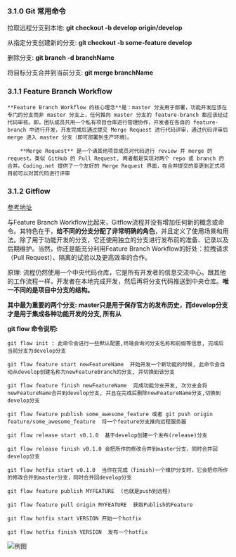 ### 3.1.0 Git 常用命令

拉取远程分支到本地: **git checkout -b develop origin/develop**

从指定分支创建新的分支: **git checkout -b some-feature develop**

删除分支: **git branch -d branchName**

将目标分支合并到当前分支: **git merge branchName**

### 3.1.1  Feature Branch Workflow

	**Feature Branch Workflow 的核心理念**是：master 分支用于部署，功能开发应该在专门的分支而非 master 分支上，任何推向 master 分支的 feature-branch 都应该经过代码审核。即，团队成员共用一个私有项目仓库进行管理协作，开发者在各自的 feature-branch 中进行开发，开发完成后通过提交 Merge Request 进行代码评审，通过代码评审后 merge 进入 master 分支（即可部署到生产环境）。
	
		**Merge Request** 是一个请其他项目成员对代码进行 review 并 merge 的 request。类似 GitHub 的 Pull Request, 两者都是实现对两个 repo 或 branch 的合并。Coding.net 提供了一个友好的 Merge Request 界面，在合并提交的变更到正式项目前可以对其代码进行评审



### 3.1.2 Gitflow

 [参考地址](https://www.cnblogs.com/lcngu/p/5770288.html)

与Feature Branch Workflow比起来，Gitflow流程并没有增加任何新的概念或命令。其特色在于，**给不同的分支分配了非常明确的角色**，并且定义了使用场景和用法。除了用于功能开发的分支，它还使用独立的分支进行发布前的准备、记录以及后期维护。当然，你还是能充分利用Feature Branch Workflow的好处：拉拽请求（Pull Request）、隔离的试验以及更高效率的合作。

原理: 流程仍然使用一个中央代码仓库，它是所有开发者的信息交流中心。跟其他的工作流程一样，开发者在本地完成开发，然后再将分支代码推送到中央仓库。**唯一不同的是项目中分支的结构。**

**其中最为重要的两个分支: master只是用于保存官方的发布历史，而develop分支才是用于集成各种功能开发的分支, 所有从**



**git flow 命令说明:**

```
git flow init : 此命令会进行一些默认配置,终端会询问分支名称和前缀等信息, 完成后当前分支为develop分支
```

```
git flow feature start newFeatureName  开始开发一个新功能的时候, 此命令会自动从develop创建名称为newFeatureBranch的分支, 并切换到该分支
```

```
git flow feature finish newFeatureName  完成功能分支开发, 次分支会将newFeatureName合并到develop分支, 并且在完成后删除newFeatureName分支,切换到develop分支
```

```
git flow feature publish some_awesome_feature 或者 git push origin feature/some_awesome_feature  将一个feature分支推向远程服务器
```

```
git flow release start v0.1.0  基于develop创建一个发布(release)分支
```

```
git flow release finish v0.1.0 会把所作的修改合并到master分支，同时合并回develop分支
```

```
git flow hotfix start v0.1.0  当你在完成（finish)一个维护分支时，它会把你所作的修改合并到master分支，同时合并回develop分支
```

```
git flow feature publish MYFEATURE  (也就是push到远程)
```

 ```
git flow feature pull origin MYFEATURE  获取Publish的Feature
 ```

```
git flow hotfix start VERSION 开始一个hotfix
```

```
git flow hotfix finish VERSION  发布一个hotfix
```



![例图](https://images.cnblogs.com/cnblogs_com/cnblogsfans/771108/o_git-flow-commands.png)